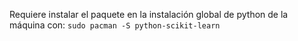 Requiere instalar el paquete en la instalación global de python de la máquina con:
`sudo pacman -S python-scikit-learn`
